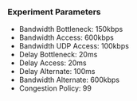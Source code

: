 ### Experiment Parameters
- Bandwidth Bottleneck: 150kbps
- Bandwidth Access: 600kbps
- Bandwidth UDP Access: 100kbps
- Delay Bottleneck: 20ms
- Delay Access: 20ms
- Delay Alternate: 100ms
- Bandwidth Alternate: 600kbps
- Congestion Policy: 99
